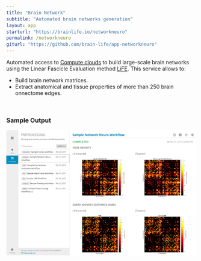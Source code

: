 ```yaml
---
title: "Brain Network"
subtitle: "Automated brain networks generation"
layout: app
starturl: "https://brainlife.io/networkneuro"
permalink: /networkneuro
giturl: "https://github.com/brain-life/app-networkneuro"
---
```


Automated access to [Compute clouds](https://jetstream-cloud.org) to build large-scale brain networks using the Linear Fascicle Evaluation method [LiFE](http://francopestilli.github.io/life/). This service allows to:

* Build brain network matrices.
* Extract anatomical and tissue properties of more than 250 brain onnectome edges.

<br>
<h3>Sample Output</h3>
<center>
<img src="/images/screenshots/networkneuro.png" class="screenshot">
</center>
<br>
